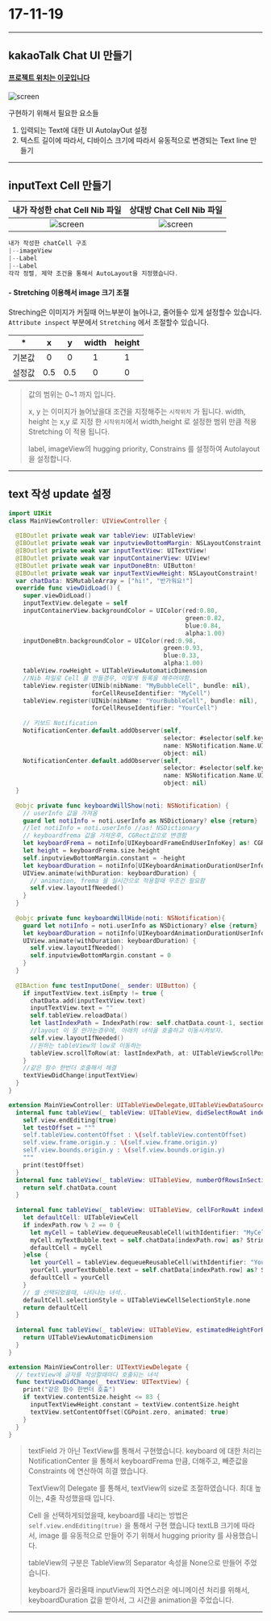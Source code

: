 # 17-11-19 

---

## kakaoTalk Chat UI 만들기

#### [프로젝트 위치는 이곳입니다](/IOS-AutoLayOut/AutolayOut-Project/17-11-19-KaKaoTalk)

![screen](/study/image/kakaoUI.png)

구현하기 위해서 필요한 요소들

1. 입력되는 Text에 대한 UI AutolayOut 설정
2. 텍스트 길이에 따라서, 디바이스 크기에 따라서 유동적으로 변경되는 Text line 만들기

---

## inputText Cell 만들기

| 내가 작성한 chat Cell Nib 파일| 상대방 Chat Cell Nib 파일|
| :---: | :---: |
| ![screen](/study/image/kakaoUI-1.png) | ![screen](/study/image/kakaoUI-2.png)|


```swift
내가 작성한 chatCell 구조
|--imageView
|--Label
|--Label
각각 정렬, 제약 조건을 통해서 AutoLayout을 지정했습니다.
```
#### - Stretching 이용해서 image 크기 조절

Streching은 이미지가 커질때 어느부분이 늘어나고, 줄어들수 있게 설정할수 있습니다.
`Attribute inspect` 부분에서 `Stretching` 에서 조절할수 있습니다. <br>

| * | x | y | width | height |
|:--:|:--:|:--:|:--:|:--:|
| 기본값 | 0 | 0 | 1 | 1 |
| 설정값 | 0.5 | 0.5 | 0 | 0 |

> 값의 범위는 0~1 까지 입니다. 
> 
> x, y 는 이미지가 늘어났을대 조건을 지정해주는 `시작위치` 가 됩니다. width, height 는 x,y 로 지정 한 `시작위치`에서 width,height 로 설정한 범위 만큼 적용 Stretching 이 적용 됩니다.
> 
> label, imageView의 hugging priority, Constrains 를 설정하여 Autolayout을 설정합니다. 

---

## text 작성 update 설정

```swift
import UIKit
class MainViewController: UIViewController {
  
  @IBOutlet private weak var tableView: UITableView!
  @IBOutlet private weak var inputviewBottomMargin: NSLayoutConstraint!
  @IBOutlet private weak var inputTextView: UITextView!
  @IBOutlet private weak var inputContainerView: UIView!
  @IBOutlet private weak var inputDoneBtn: UIButton!
  @IBOutlet private weak var inputTextViewHeight: NSLayoutConstraint!
  var chatData: NSMutableArray = ["hi!", "반가워요!"]
  override func viewDidLoad() {
    super.viewDidLoad()
    inputTextView.delegate = self
    inputContainerView.backgroundColor = UIColor(red:0.80,
                                                 green:0.82,
                                                 blue:0.84,
                                                 alpha:1.00)
    inputDoneBtn.backgroundColor = UIColor(red:0.98,
                                           green:0.93,
                                           blue:0.33,
                                           alpha:1.00)
    tableView.rowHeight = UITableViewAutomaticDimension
    //Nib 파일로 Cell 을 만들경우, 이렇게 등록을 해주어야함.
    tableView.register(UINib(nibName: "MyBubbleCell", bundle: nil),
                       forCellReuseIdentifier: "MyCell")
    tableView.register(UINib(nibName: "YourBubbleCell", bundle: nil),
                       forCellReuseIdentifier: "YourCell")
    
    // 키보드 Notification
    NotificationCenter.default.addObserver(self,
                                           selector: #selector(self.keyboardWillShow(noti:)) ,
                                           name: NSNotification.Name.UIKeyboardWillShow,
                                           object: nil)
    NotificationCenter.default.addObserver(self,
                                           selector: #selector(self.keyboardWillHide(noti:)) ,
                                           name: NSNotification.Name.UIKeyboardWillHide,
                                           object: nil)
  }
  
  @objc private func keyboardWillShow(noti: NSNotification) {
    // userInfo 값을 가져옴
    guard let notiInfo = noti.userInfo as NSDictionary? else {return}
    //let notiInfo = noti.userInfo //as! NSDictionary
    // keyboardfrema 값을 가져온후, CGRect값으로 변경함
    let keyboardFrema = notiInfo[UIKeyboardFrameEndUserInfoKey] as! CGRect
    let height = keyboardFrema.size.height
    self.inputviewBottomMargin.constant = -height
    let keyboardDuration = notiInfo[UIKeyboardAnimationDurationUserInfoKey] as! TimeInterval
    UIView.animate(withDuration: keyboardDuration) {
      // animation, frema 을 실시간으로 적용할때 무조건 필요함
      self.view.layoutIfNeeded()
    }
  }
  
  @objc private func keyboardWillHide(noti: NSNotification){
    guard let notiInfo = noti.userInfo as NSDictionary? else {return}
    let keyboardDuration = notiInfo[UIKeyboardAnimationDurationUserInfoKey] as! TimeInterval
    UIView.animate(withDuration: keyboardDuration) {
      self.view.layoutIfNeeded()
      self.inputviewBottomMargin.constant = 0
    }
  }
  
  @IBAction func testInputDone(_ sender: UIButton) {
    if inputTextView.text.isEmpty != true {
      chatData.add(inputTextView.text)
      inputTextView.text = ""
      self.tableView.reloadData()
      let lastIndexPath = IndexPath(row: self.chatData.count-1, section: 0)
      //layout 이 잘 안가는경우에, 아래의 녀석을 호출하고 이동시켜보자.
      self.view.layoutIfNeeded()
      //원하는 tableView의 low로 이동하는
      tableView.scrollToRow(at: lastIndexPath, at: UITableViewScrollPosition.bottom, animated: false)
    }
    //같은 함수 한번더 호출해서 해결
    textViewDidChange(inputTextView)
  }
}

extension MainViewController: UITableViewDelegate,UITableViewDataSource {
  internal func tableView(_ tableView: UITableView, didSelectRowAt indexPath: IndexPath) {
    self.view.endEditing(true)
    let testOffset = """
    self.tableView.contentOffset : \(self.tableView.contentOffset)
    self.view.frame.origin.y : \(self.view.frame.origin.y)
    self.view.bounds.origin.y : \(self.view.bounds.origin.y)
    """
    print(testOffset)
  }
  internal func tableView(_ tableView: UITableView, numberOfRowsInSection section: Int) -> Int {
    return self.chatData.count
  }
  
  internal func tableView(_ tableView: UITableView, cellForRowAt indexPath: IndexPath) -> UITableViewCell {
    let defaultCell: UITableViewCell
    if indexPath.row % 2 == 0 {
      let myCell = tableView.dequeueReusableCell(withIdentifier: "MyCell", for: indexPath) as! MyBubbleCell
      myCell.myTextBubble.text = self.chatData[indexPath.row] as? String
      defaultCell = myCell
    }else {
      let yourCell = tableView.dequeueReusableCell(withIdentifier: "YourCell", for: indexPath) as! YourBubbleCell
      yourCell.yourTextBubble.text = self.chatData[indexPath.row] as? String
      defaultCell = yourCell
    }
    // 셀 선택되었을때, 나타나는 녀석..
    defaultCell.selectionStyle = UITableViewCellSelectionStyle.none
    return defaultCell
  }
  
  internal func tableView(_ tableView: UITableView, estimatedHeightForRowAt indexPath: IndexPath) -> CGFloat {
    return UITableViewAutomaticDimension
  }
}

extension MainViewController: UITextViewDelegate {
  // textView에 글자를 작성할때마다 호출되는 녀석
  func textViewDidChange(_ textView: UITextView) {
    print("같은 함수 한번더 호출")
    if textView.contentSize.height <= 83 {
      inputTextViewHeight.constant = textView.contentSize.height
      textView.setContentOffset(CGPoint.zero, animated: true)
    }
  }
}
```

> textField 가 아닌 TextView를 통해서 구현했습니다. keyboard 에 대한 처리는 NotificationCenter 을 통해서 keyboardFrema 만큼, 더해주고, 빼준값을 Constraints 에 연산하여 히결 했습니다.
> 
> TextView의 Delegate 를 통해서, textView의 size로 조절하였습니다. 최대 높이는, 4줄 작성했을때 입니다. 
> 
> Cell 을 선택하게되었을때, keyboard를 내리는 방법은 `self.view.endEditing(true)` 을 통해서 구현 했습니다 textLB 크기에 따라서, image 를 유동적으로 만들어 주기 위해서 hugging priority 를 사용했습니다.
> 
> tableView의 구분은 TableView의 Separator 속성을 None으로 만들어 주었습니다.
> 
> keyboard가 올라올때 inputView의 자연스러운 에니메이션 처리를 위해서, keyboardDuration 값을 받아서, 그 시간을 animation을 주었습니다.
> 
> 

---

